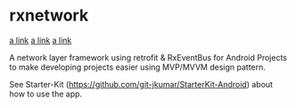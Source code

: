 # rxnetwork
[a link](http://stackoverflow.com/questions/tagged/android)
[a link](http://stackoverflow.com/questions/tagged/rx-java)
[a link](http://stackoverflow.com/questions/tagged/rx-android)

A network layer framework using retrofit &amp; RxEventBus for Android Projects to make developing projects easier using MVP/MVVM design pattern.

See Starter-Kit (https://github.com/git-jkumar/StarterKit-Android) about how to use the app.

